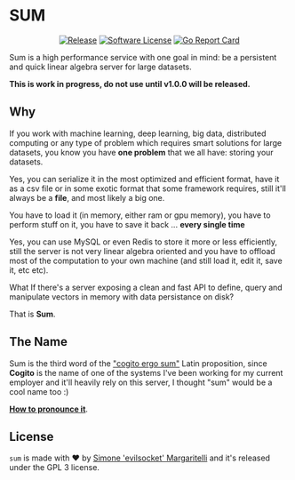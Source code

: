 <p align="center">
  <h1>SUM</h1>
  <p align="center">
    <a href="https://github.com/evilsocket/sum/releases/latest"><img alt="Release" src="https://img.shields.io/github/release/evilsocket/sum.svg?style=flat-square"></a>
    <a href="https://github.com/evilsocket/sum/blob/master/LICENSE.md"><img alt="Software License" src="https://img.shields.io/badge/license-GPL3-brightgreen.svg?style=flat-square"></a>
    <a href="https://goreportcard.com/report/github.com/evilsocket/sum"><img alt="Go Report Card" src="https://goreportcard.com/badge/github.com/evilsocket/sum?style=flat-square"></a>
  </p>
</p>

Sum is a high performance service with one goal in mind: be a persistent and quick linear algebra server for large datasets.

**This is work in progress, do not use until v1.0.0 will be released.**

## Why

If you work with machine learning, deep learning, big data, distributed computing or any type of problem which requires
smart solutions for large datasets, you know you have **one problem** that we all have: storing your datasets.

Yes, you can serialize it in the most optimized and efficient format, have it as a csv file or in some exotic format that some framework requires, 
still it'll always be a **file**, and most likely a big one.

You have to load it (in memory, either ram or gpu memory), you have to perform stuff on it, you have to save it back ... **every single time**

Yes, you can use MySQL or even Redis to store it more or less efficiently, still the server is not very linear algebra oriented
and you have to offload most of the computation to your own machine (and still load it, edit it, save it, etc etc).

What If there's a server exposing a clean and fast API to define, query and manipulate vectors in memory with data persistance on disk?

That is **Sum**.

## The Name

Sum is the third word of the ["cogito ergo sum"](https://en.wikipedia.org/wiki/Cogito_ergo_sum) Latin proposition, since **Cogito** is the name of one
of the systems I've been working for my current employer and it'll heavily rely on this server, I thought "sum" would be a cool name too :)

**[How to pronounce it](https://www.youtube.com/watch?v=ZnYgSukEk4A)**.

## License

`sum` is made with ♥  by [Simone 'evilsocket' Margaritelli](https://github.com/evilsocket) and it's released under the GPL 3 license.
